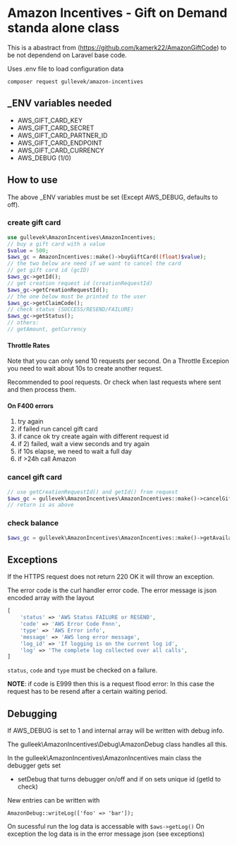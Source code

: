 # Amazon Incentives - Gift on Demand standa alone class

This is a abastract from (https://github.com/kamerk22/AmazonGiftCode) to be not dependend on Laravel base code.

Uses .env file to load configuration data

`composer request gullevek/amazon-incentives`

## _ENV variables needed

* AWS_GIFT_CARD_KEY
* AWS_GIFT_CARD_SECRET
* AWS_GIFT_CARD_PARTNER_ID
* AWS_GIFT_CARD_ENDPOINT
* AWS_GIFT_CARD_CURRENCY
* AWS_DEBUG (1/0)

## How to use

The above _ENV variables must be set (Except AWS_DEBUG, defaults to off).

### create gift card

```php
use gullevek\AmazonIncentives\AmazonIncentives;
// buy a gift card with a value
$value = 500;
$aws_gc = AmazonIncentives::make()->buyGiftCard((float)$value);
// the two below are need if we want to cancel the card
// get gift card id (gcID)
$aws_gc->getId();
// get creation request id (creationRequestId)
$aws_gc->getCreationRequestId();
// the one below must be printed to the user
$aws_gc->getClaimCode();
// check status (SUCCESS/RESEND/FAILURE)
$aws_gc->getStatus();
// others:
// getAmount, getCurrency
```

#### Throttle Rates

Note that you can only send 10 requests per second. On a Throttle Excepion you need to wait about 10s to create another request.

Recommended to pool requests. Or check when last requests where sent and then process them.

#### On F400 errors

1) try again
2) if failed run cancel gift card
3) if cance ok try create again with different request id
4) if 2) failed, wait a view seconds and try again
5) if 10s elapse, we need to wait a full day
6) if >24h call Amazon

### cancel gift card

```php
// use getCreationRequestId() and getId() from request
$aws_gc = gullevek\AmazonIncentives\AmazonIncentives::make()->cancelGiftCard($creation_request_id, $gift_card_id);
// return is as above
```

### check balance

```php
$aws_gc = gullevek\AmazonIncentives\AmazonIncentives::make()->getAvailableFunds();
```

## Exceptions

If the HTTPS request does not return 220 OK it will throw an exception.

The error code is the curl handler error code.
The error message is json encoded array with the layout
```php
[
	'status' => 'AWS Status FAILURE or RESEND',
	'code' => 'AWS Error Code Fnnn',
	'type' => 'AWS Error info',
	'message' => 'AWS long error message',
	'log_id' => 'If logging is on the current log id',
	'log' => 'The complete log collected over all calls',
]
```

`status`, `code` and `type` must be checked on a failure.

**NOTE**: if code is E999 then this is a request flood error:
In this case the request has to be resend after a certain waiting period.

## Debugging

If AWS_DEBUG is set to 1 and internal array will be written with debug info.

The gulleek\AmazonIncentives\Debug\AmazonDebug class handles all this.

In the gulleek\AmazonIncentives\AmazonIncentives main class the debugger gets set
* setDebug that turns debugger on/off and if on sets unique id (getId to check)

New entries can be written with

`AmazonDebug::writeLog(['foo' => 'bar']);`

On sucessful run the log data is accessable with `$aws->getLog()`
On exception the log data is in the error message json (see exceptions)
